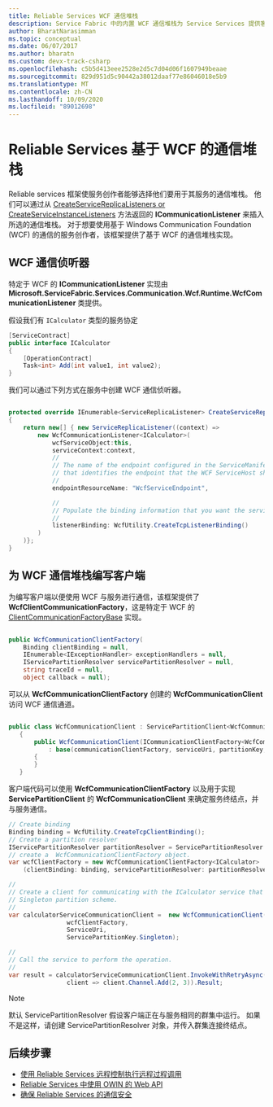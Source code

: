 ```yaml
---
title: Reliable Services WCF 通信堆栈
description: Service Fabric 中的内置 WCF 通信堆栈为 Service Services 提供客户端到服务的 WCF 通信。
author: BharatNarasimman
ms.topic: conceptual
ms.date: 06/07/2017
ms.author: bharatn
ms.custom: devx-track-csharp
ms.openlocfilehash: c5b5d413eee2528e2d5c7d04d06f1607949beaae
ms.sourcegitcommit: 829d951d5c90442a38012daaf77e86046018e5b9
ms.translationtype: MT
ms.contentlocale: zh-CN
ms.lasthandoff: 10/09/2020
ms.locfileid: "89012698"
---
```

# <a name="wcf-based-communication-stack-for-reliable-services"></a>Reliable Services 基于 WCF 的通信堆栈
Reliable services 框架使服务创作者能够选择他们要用于其服务的通信堆栈。 他们可以通过从 [CreateServiceReplicaListeners or CreateServiceInstanceListeners](service-fabric-reliable-services-communication.md) 方法返回的 **ICommunicationListener** 来插入所选的通信堆栈。 对于想要使用基于 Windows Communication Foundation (WCF) 的通信的服务创作者，该框架提供了基于 WCF 的通信堆栈实现。

## <a name="wcf-communication-listener"></a>WCF 通信侦听器
特定于 WCF 的 **ICommunicationListener** 实现由 **Microsoft.ServiceFabric.Services.Communication.Wcf.Runtime.WcfCommunicationListener** 类提供。

假设我们有 `ICalculator` 类型的服务协定

```csharp
[ServiceContract]
public interface ICalculator
{
    [OperationContract]
    Task<int> Add(int value1, int value2);
}
```

我们可以通过下列方式在服务中创建 WCF 通信侦听器。

```csharp

protected override IEnumerable<ServiceReplicaListener> CreateServiceReplicaListeners()
{
    return new[] { new ServiceReplicaListener((context) =>
        new WcfCommunicationListener<ICalculator>(
            wcfServiceObject:this,
            serviceContext:context,
            //
            // The name of the endpoint configured in the ServiceManifest under the Endpoints section
            // that identifies the endpoint that the WCF ServiceHost should listen on.
            //
            endpointResourceName: "WcfServiceEndpoint",

            //
            // Populate the binding information that you want the service to use.
            //
            listenerBinding: WcfUtility.CreateTcpListenerBinding()
        )
    )};
}

```

## <a name="writing-clients-for-the-wcf-communication-stack"></a>为 WCF 通信堆栈编写客户端
为编写客户端以便使用 WCF 与服务进行通信，该框架提供了**WcfClientCommunicationFactory**，这是特定于 WCF 的 [ClientCommunicationFactoryBase](service-fabric-reliable-services-communication.md) 实现。

```csharp

public WcfCommunicationClientFactory(
    Binding clientBinding = null,
    IEnumerable<IExceptionHandler> exceptionHandlers = null,
    IServicePartitionResolver servicePartitionResolver = null,
    string traceId = null,
    object callback = null);
```

可以从 **WcfCommunicationClientFactory** 创建的 **WcfCommunicationClient** 访问 WCF 通信通道。

```csharp

public class WcfCommunicationClient : ServicePartitionClient<WcfCommunicationClient<ICalculator>>
   {
       public WcfCommunicationClient(ICommunicationClientFactory<WcfCommunicationClient<ICalculator>> communicationClientFactory, Uri serviceUri, ServicePartitionKey partitionKey = null, TargetReplicaSelector targetReplicaSelector = TargetReplicaSelector.Default, string listenerName = null, OperationRetrySettings retrySettings = null)
           : base(communicationClientFactory, serviceUri, partitionKey, targetReplicaSelector, listenerName, retrySettings)
       {
       }
   }

```

客户端代码可以使用 **WcfCommunicationClientFactory** 以及用于实现 **ServicePartitionClient** 的 **WcfCommunicationClient** 来确定服务终结点，并与服务通信。

```csharp
// Create binding
Binding binding = WcfUtility.CreateTcpClientBinding();
// Create a partition resolver
IServicePartitionResolver partitionResolver = ServicePartitionResolver.GetDefault();
// create a  WcfCommunicationClientFactory object.
var wcfClientFactory = new WcfCommunicationClientFactory<ICalculator>
    (clientBinding: binding, servicePartitionResolver: partitionResolver);

//
// Create a client for communicating with the ICalculator service that has been created with the
// Singleton partition scheme.
//
var calculatorServiceCommunicationClient =  new WcfCommunicationClient(
                wcfClientFactory,
                ServiceUri,
                ServicePartitionKey.Singleton);

//
// Call the service to perform the operation.
//
var result = calculatorServiceCommunicationClient.InvokeWithRetryAsync(
                client => client.Channel.Add(2, 3)).Result;

```
> [!NOTE]
> 默认 ServicePartitionResolver 假设客户端正在与服务相同的群集中运行。 如果不是这样，请创建 ServicePartitionResolver 对象，并传入群集连接终结点。
> 
> 

## <a name="next-steps"></a>后续步骤
* [使用 Reliable Services 远程控制执行远程过程调用](service-fabric-reliable-services-communication-remoting.md)
* [Reliable Services 中使用 OWIN 的 Web API](./service-fabric-reliable-services-communication-aspnetcore.md)
* [确保 Reliable Services 的通信安全](service-fabric-reliable-services-secure-communication-wcf.md)
